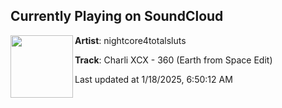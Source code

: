 ## Currently Playing on SoundCloud

[<img align="left" width="100" src="https://i1.sndcdn.com/artworks-Iqje1VuZIcAVLBWN-HfPMCA-t500x500.jpg">](https://soundcloud.com/nightcore4totalsluts/charli-xcx-360-earth-from-space-edit?in=saxurn/sets/sim-pin)

**Artist**: nightcore4totalsluts 

**Track**: Charli XCX - 360 (Earth from Space Edit)

Last updated at 1/18/2025, 6:50:12 AM
